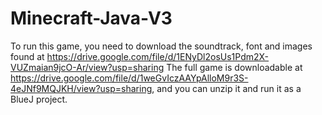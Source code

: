 # Minecraft-Java-V3

To run this game, you need to download the soundtrack, font and images found at https://drive.google.com/file/d/1ENyDl2osUs1Pdm2X-VUZmaian9jcO-Ar/view?usp=sharing
The full game is downloadable at https://drive.google.com/file/d/1weGvIczAAYpAlloM9r3S-4eJNf9MQJKH/view?usp=sharing, and you can unzip it and run it as a BlueJ project.
